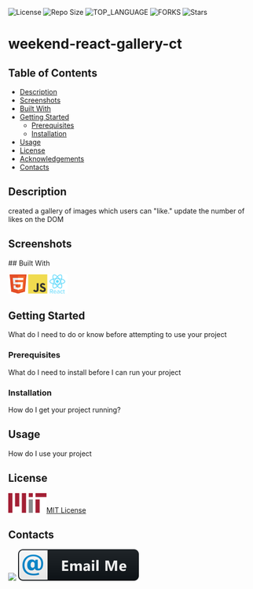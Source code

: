 ![License](https://img.shields.io/github/license/clairethallon/weekend-react-gallery-ct.svg?style=for-the-badge) ![Repo Size](https://img.shields.io/github/languages/code-size/clairethallon/weekend-react-gallery-ct.svg?style=for-the-badge) ![TOP_LANGUAGE](https://img.shields.io/github/languages/top/clairethallon/weekend-react-gallery-ct.svg?style=for-the-badge) ![FORKS](https://img.shields.io/github/forks/clairethallon/weekend-react-gallery-ct.svg?style=for-the-badge&social) ![Stars](https://img.shields.io/github/stars/clairethallon/weekend-react-gallery-ct.svg?style=for-the-badge)
    
# weekend-react-gallery-ct

## Table of Contents

- [Description](#description)
- [Screenshots](#screenshots)
- [Built With](#built-with)
- [Getting Started](#getting-started)
  - [Prerequisites](#prerequisites)
  - [Installation](#installation)
- [Usage](#usage)
- [License](#license)
- [Acknowledgements](#acknowledgements)
- [Contacts](#contacts)

## Description

created a gallery of images which users can "like." update the number of likes on the DOM

## Screenshots

<img src="" />## Built With

<a href="https://developer.mozilla.org/en-US/docs/Web/HTML"><img src="https://raw.githubusercontent.com/devicons/devicon/master/icons/html5/html5-original.svg" height="40px" width="40px" /></a><a href="https://developer.mozilla.org/en-US/docs/Web/JavaScript"><img src="https://raw.githubusercontent.com/devicons/devicon/master/icons/javascript/javascript-original.svg" height="40px" width="40px" /></a><a href="https://reactjs.org/"><img src="https://raw.githubusercontent.com/devicons/devicon/master/icons/react/react-original-wordmark.svg" height="40px" width="40px" /></a>

## Getting Started

What do I need to do or know before attempting to use your project

### Prerequisites

What do I need to install before I can run your project

### Installation

How do I get your project running?

## Usage

How do I use your project


## License

<a href="https://choosealicense.com/licenses/mit/"><img src="https://raw.githubusercontent.com/johnturner4004/readme-generator/master/src/components/assets/images/mit.svg" height=40 />MIT License</a>


## Contacts

<a href="https://www.linkedin.com/in/"><img src="https://img.shields.io/badge/LinkedIn-0077B5?style=for-the-badge&logo=linkedin&logoColor=white" /></a>  <a href="mailto:clairethallon@gmail.com"><img src=https://raw.githubusercontent.com/johnturner4004/readme-generator/master/src/components/assets/images/email_me_button_icon_151852.svg /></a>